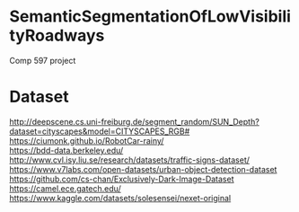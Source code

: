 # SemanticSegmentationOfLowVisibilityRoadways
Comp 597 project

# Dataset
http://deepscene.cs.uni-freiburg.de/segment_random/SUN_Depth?dataset=cityscapes&model=CITYSCAPES_RGB# <br>
https://ciumonk.github.io/RobotCar-rainy/ <br>
https://bdd-data.berkeley.edu/ <br>
http://www.cvl.isy.liu.se/research/datasets/traffic-signs-dataset/ <br>
https://www.v7labs.com/open-datasets/urban-object-detection-dataset <br>
https://github.com/cs-chan/Exclusively-Dark-Image-Dataset <br>
https://camel.ece.gatech.edu/ <br>
https://www.kaggle.com/datasets/solesensei/nexet-original <br>
